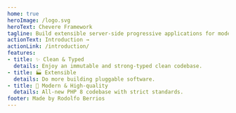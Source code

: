 ```yaml
---
home: true
heroImage: /logo.svg
heroText: Chevere Framework
tagline: Build extensible server-side progressive applications for modern PHP
actionText: Introduction →
actionLink: /introduction/
features:
- title: ✨ Clean & Typed
  details: Enjoy an immutable and strong-typed clean codebase.
- title: 🏭 Extensible
  details: Do more building pluggable software.
- title: 💎 Modern & High-quality
  details: All-new PHP 8 codebase with strict standards.
footer: Made by Rodolfo Berrios
---
```

